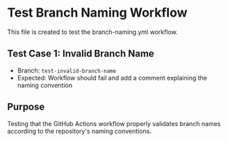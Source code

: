 # Test Branch Naming Workflow

This file is created to test the branch-naming.yml workflow.

## Test Case 1: Invalid Branch Name
- Branch: `test-invalid-branch-name`
- Expected: Workflow should fail and add a comment explaining the naming convention

## Purpose
Testing that the GitHub Actions workflow properly validates branch names according to the repository's naming conventions.
